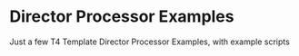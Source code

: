 Director Processor Examples
=========================

Just a few T4 Template Director Processor Examples, with example scripts
